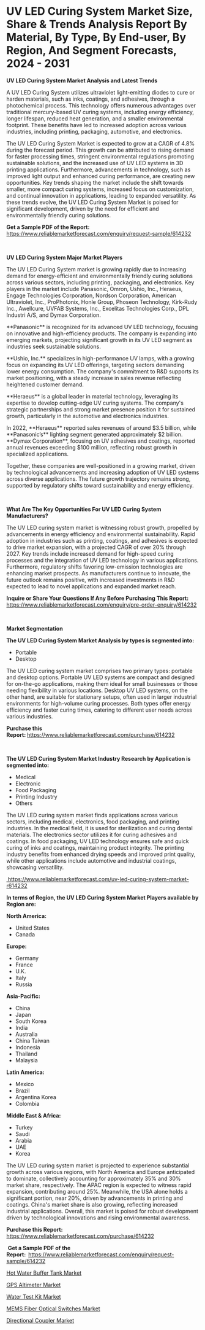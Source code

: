 <p><h1>UV LED Curing System Market Size, Share & Trends Analysis Report By Material, By Type, By End-user, By Region, And Segment Forecasts, 2024 - 2031</h1></p><p><strong>UV LED Curing System Market Analysis and Latest Trends</strong></p>
<p><p>A UV LED Curing System utilizes ultraviolet light-emitting diodes to cure or harden materials, such as inks, coatings, and adhesives, through a photochemical process. This technology offers numerous advantages over traditional mercury-based UV curing systems, including energy efficiency, longer lifespan, reduced heat generation, and a smaller environmental footprint. These benefits have led to increased adoption across various industries, including printing, packaging, automotive, and electronics.</p><p>The UV LED Curing System Market is expected to grow at a CAGR of 4.8% during the forecast period. This growth can be attributed to rising demand for faster processing times, stringent environmental regulations promoting sustainable solutions, and the increased use of UV LED systems in 3D printing applications. Furthermore, advancements in technology, such as improved light output and enhanced curing performance, are creating new opportunities. Key trends shaping the market include the shift towards smaller, more compact curing systems, increased focus on customization, and continual innovation in applications, leading to expanded versatility. As these trends evolve, the UV LED Curing System Market is poised for significant development, driven by the need for efficient and environmentally friendly curing solutions.</p></p>
<p><strong>Get a Sample PDF of the Report:&nbsp;</strong> <a href="https://www.reliablemarketforecast.com/enquiry/request-sample/614232?utm_campaign=1141&utm_medium=2&utm_source=Github&utm_content=ia&utm_term=30092024&utm_id=uv-led-curing-system">https://www.reliablemarketforecast.com/enquiry/request-sample/614232</a></p>
<p>&nbsp;</p>
<p><strong>UV LED Curing System Major Market Players</strong></p>
<p><p>The UV LED Curing System market is growing rapidly due to increasing demand for energy-efficient and environmentally friendly curing solutions across various sectors, including printing, packaging, and electronics. Key players in the market include Panasonic, Omron, Ushio, Inc., Heraeus, Engage Technologies Corporation, Nordson Corporation, American Ultraviolet, Inc., ProPhotonix, Honle Group, Phoseon Technology, Kirk-Rudy Inc., Awellcure, UVFAB Systems, Inc., Excelitas Technologies Corp., DPL Industri A/S, and Dymax Corporation.</p><p>**Panasonic** is recognized for its advanced UV LED technology, focusing on innovative and high-efficiency products. The company is expanding into emerging markets, projecting significant growth in its UV LED segment as industries seek sustainable solutions.</p><p>**Ushio, Inc.** specializes in high-performance UV lamps, with a growing focus on expanding its UV LED offerings, targeting sectors demanding lower energy consumption. The company's commitment to R&D supports its market positioning, with a steady increase in sales revenue reflecting heightened customer demand.</p><p>**Heraeus** is a global leader in material technology, leveraging its expertise to develop cutting-edge UV curing systems. The company's strategic partnerships and strong market presence position it for sustained growth, particularly in the automotive and electronics industries.</p><p>In 2022, **Heraeus** reported sales revenues of around $3.5 billion, while **Panasonic’s** lighting segment generated approximately $2 billion. **Dymax Corporation**, focusing on UV adhesives and coatings, reported annual revenues exceeding $100 million, reflecting robust growth in specialized applications. </p><p>Together, these companies are well-positioned in a growing market, driven by technological advancements and increasing adoption of UV LED systems across diverse applications. The future growth trajectory remains strong, supported by regulatory shifts toward sustainability and energy efficiency.</p></p>
<p>&nbsp;</p>
<p><strong>What Are The Key Opportunities For UV LED Curing System Manufacturers?</strong></p>
<p><p>The UV LED curing system market is witnessing robust growth, propelled by advancements in energy efficiency and environmental sustainability. Rapid adoption in industries such as printing, coatings, and adhesives is expected to drive market expansion, with a projected CAGR of over 20% through 2027. Key trends include increased demand for high-speed curing processes and the integration of UV LED technology in various applications. Furthermore, regulatory shifts favoring low-emission technologies are enhancing market prospects. As manufacturers continue to innovate, the future outlook remains positive, with increased investments in R&D expected to lead to novel applications and expanded market reach.</p></p>
<p><strong>Inquire or Share Your Questions If Any Before Purchasing This Report:</strong> <a href="https://www.reliablemarketforecast.com/enquiry/pre-order-enquiry/614232?utm_campaign=1141&utm_medium=2&utm_source=Github&utm_content=ia&utm_term=30092024&utm_id=uv-led-curing-system">https://www.reliablemarketforecast.com/enquiry/pre-order-enquiry/614232</a></p>
<p>&nbsp;</p>
<p><strong>Market Segmentation</strong></p>
<p><strong>The UV LED Curing System Market Analysis by types is segmented into:</strong></p>
<p><ul><li>Portable</li><li>Desktop</li></ul></p>
<p><p>The UV LED curing system market comprises two primary types: portable and desktop options. Portable UV LED systems are compact and designed for on-the-go applications, making them ideal for small businesses or those needing flexibility in various locations. Desktop UV LED systems, on the other hand, are suitable for stationary setups, often used in larger industrial environments for high-volume curing processes. Both types offer energy efficiency and faster curing times, catering to different user needs across various industries.</p></p>
<p><strong>Purchase this Report:&nbsp;</strong><a href="https://www.reliablemarketforecast.com/purchase/614232?utm_campaign=1141&utm_medium=2&utm_source=Github&utm_content=ia&utm_term=30092024&utm_id=uv-led-curing-system">https://www.reliablemarketforecast.com/purchase/614232</a></p>
<p>&nbsp;</p>
<p><strong>The UV LED Curing System Market Industry Research by Application is segmented into:</strong></p>
<p><ul><li>Medical</li><li>Electronic</li><li>Food Packaging</li><li>Printing Industry</li><li>Others</li></ul></p>
<p><p>The UV LED curing system market finds applications across various sectors, including medical, electronics, food packaging, and printing industries. In the medical field, it is used for sterilization and curing dental materials. The electronics sector utilizes it for curing adhesives and coatings. In food packaging, UV LED technology ensures safe and quick curing of inks and coatings, maintaining product integrity. The printing industry benefits from enhanced drying speeds and improved print quality, while other applications include automotive and industrial coatings, showcasing versatility.</p></p>
<p><a href="https://www.reliablemarketforecast.com/uv-led-curing-system-market-r614232?utm_campaign=1141&utm_medium=2&utm_source=Github&utm_content=ia&utm_term=30092024&utm_id=uv-led-curing-system">&nbsp;https://www.reliablemarketforecast.com/uv-led-curing-system-market-r614232</a></p>
<p><strong>In terms of Region, the UV LED Curing System Market Players available by Region are:</strong></p>
<p>
    <p> <strong> North America: </strong>
        <ul>
            <li>United States</li>
            <li>Canada</li>
        </ul>
        </p> 
    <p> <strong> Europe: </strong>
        <ul>
            <li>Germany</li>
            <li>France</li>
            <li>U.K.</li>
            <li>Italy</li>
            <li>Russia</li>
        </ul>
        </p> 
    <p> <strong> Asia-Pacific: </strong>
        <ul>
            <li>China</li>
            <li>Japan</li>
            <li>South Korea</li>
            <li>India</li>
            <li>Australia</li>
            <li>China Taiwan</li>
            <li>Indonesia</li>
            <li>Thailand</li>
            <li>Malaysia</li>
        </ul>
        </p> 
    <p> <strong> Latin America: </strong>
        <ul>
            <li>Mexico</li>
            <li>Brazil</li>
            <li>Argentina Korea</li>
            <li>Colombia</li>
        </ul>
        </p> 
    <p> <strong> Middle East & Africa: </strong>
        <ul>
            <li>Turkey</li>
            <li>Saudi</li>
            <li>Arabia</li>
            <li>UAE</li>
            <li>Korea</li>
        </ul>
    </p>
    </p>
<p><p>The UV LED curing system market is projected to experience substantial growth across various regions, with North America and Europe anticipated to dominate, collectively accounting for approximately 35% and 30% market share, respectively. The APAC region is expected to witness rapid expansion, contributing around 25%. Meanwhile, the USA alone holds a significant portion, near 20%, driven by advancements in printing and coatings. China's market share is also growing, reflecting increased industrial applications. Overall, this market is poised for robust development driven by technological innovations and rising environmental awareness.</p></p>
<p><strong>Purchase this Report: </strong><a href="https://www.reliablemarketforecast.com/purchase/614232?utm_campaign=1141&utm_medium=2&utm_source=Github&utm_content=ia&utm_term=30092024&utm_id=uv-led-curing-system">https://www.reliablemarketforecast.com/purchase/614232</a></p>
<p>&nbsp;<strong>Get a Sample PDF of the Report:&nbsp;&nbsp;</strong><a href="https://www.reliablemarketforecast.com/enquiry/request-sample/614232?utm_campaign=1141&utm_medium=2&utm_source=Github&utm_content=ia&utm_term=30092024&utm_id=uv-led-curing-system">https://www.reliablemarketforecast.com/enquiry/request-sample/614232</a></p>
<p><strong></strong></p>
<p><p><a href="https://www.linkedin.com/pulse/hot-water-buffer-tank-market-essentials-key-players-demand-6bcje?utm_campaign=1141&utm_medium=2&utm_source=Github&utm_content=ia&utm_term=30092024&utm_id=uv-led-curing-system">Hot Water Buffer Tank Market</a></p><p><a href="https://www.linkedin.com/pulse/gps-altimeter-market-emerging-trends-future-prospects-period-5jdpe?utm_campaign=1141&utm_medium=2&utm_source=Github&utm_content=ia&utm_term=30092024&utm_id=uv-led-curing-system">GPS Altimeter Market</a></p><p><a href="https://issuu.com/reportprime-2/docs/water-test-kit-market-size-2030.ppt_a1e7e75c5910d1?utm_campaign=1141&utm_medium=2&utm_source=Github&utm_content=ia&utm_term=30092024&utm_id=uv-led-curing-system">Water Test Kit Market</a></p><p><a href="https://github.com/LoretaDushku585/Market-Research-Report-List-1/blob/main/mems-fiber-optical-switches-market.md?utm_campaign=1141&utm_medium=2&utm_source=Github&utm_content=ia&utm_term=30092024&utm_id=uv-led-curing-system">MEMS Fiber Optical Switches Market</a></p><p><a href="https://issuu.com/reportprime-2/docs/directional-coupler-market-size-203_c2cb153a8245de?utm_campaign=1141&utm_medium=2&utm_source=Github&utm_content=ia&utm_term=30092024&utm_id=uv-led-curing-system">Directional Coupler Market</a></p></p>